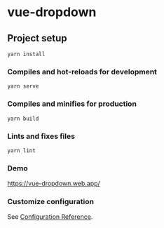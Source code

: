 # vue-dropdown

## Project setup
```
yarn install
```

### Compiles and hot-reloads for development
```
yarn serve
```

### Compiles and minifies for production
```
yarn build
```

### Lints and fixes files
```
yarn lint
```

### Demo
https://vue-dropdown.web.app/

### Customize configuration
See [Configuration Reference](https://cli.vuejs.org/config/).

